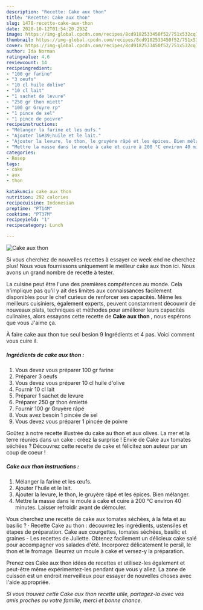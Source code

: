 ```yaml
---
description: "Recette: Cake aux thon"
title: "Recette: Cake aux thon"
slug: 1478-recette-cake-aux-thon
date: 2020-10-12T01:54:20.293Z
image: https://img-global.cpcdn.com/recipes/8cd9182533450f52/751x532cq70/cake-aux-thon-photo-principale-de-la-recette.jpg
thumbnail: https://img-global.cpcdn.com/recipes/8cd9182533450f52/751x532cq70/cake-aux-thon-photo-principale-de-la-recette.jpg
cover: https://img-global.cpcdn.com/recipes/8cd9182533450f52/751x532cq70/cake-aux-thon-photo-principale-de-la-recette.jpg
author: Ida Norman
ratingvalue: 4.6
reviewcount: 14
recipeingredient:
- "100 gr farine"
- "3 oeufs"
- "10 cl huile dolive"
- "10 cl lait"
- "1 sachet de levure"
- "250 gr thon miett"
- "100 gr Gruyre rp"
- "1 pince de sel"
- "1 pince de poivre"
recipeinstructions:
- "Mélanger la farine et les œufs."
- "Ajouter l&#39;huile et le lait."
- "Ajouter la levure, le thon, le gruyère râpé et les épices. Bien mélanger."
- "Mettre la masse dans le moule à cake et cuire à 200 °C environ 40 minutes. Laisser refroidir avant de démouler."
categories:
- Resep
tags:
- cake
- aux
- thon

katakunci: cake aux thon 
nutrition: 292 calories
recipecuisine: Indonesian
preptime: "PT14M"
cooktime: "PT37M"
recipeyield: "1"
recipecategory: Lunch

---
```



![Cake aux thon](https://img-global.cpcdn.com/recipes/8cd9182533450f52/751x532cq70/cake-aux-thon-photo-principale-de-la-recette.jpg)

Si vous cherchez de nouvelles recettes à essayer ce week end ne cherchez plus! Nous vous fournissons uniquement le meilleur cake aux thon ici. Nous avons un grand nombre de recette à tester.

La cuisine peut être l'une des premières compétences au monde. Cela n'implique pas qu'il y ait des limites aux connaissances facilement disponibles pour le chef curieux de renforcer ses capacités. Même les meilleurs cuisiniers, également experts, peuvent constamment découvrir de nouveaux plats, techniques et méthodes pour améliorer leurs capacités culinaires, alors essayons cette recette de <strong> Cake aux thon </strong>, nous espérons que vous J'aime ça.

<!--inarticleads1-->

À faire cake aux thon tue seul besion 9 Ingrédients et 4 pas. Voici comment vous cuire il.

##### Ingrédients de cake aux thon :

1. Vous devez vous préparer 100 gr farine
1. Préparer 3 oeufs
1. Vous devez vous préparer 10 cl huile d&#39;olive
1. Fournir 10 cl lait
1. Préparer 1 sachet de levure
1. Préparer 250 gr thon émietté
1. Fournir 100 gr Gruyère râpé
1. Vous avez besoin 1 pincée de sel
1. Vous devez vous préparer 1 pincée de poivre


Goûtez à notre recette illustrée du cake au thon et aux olives. La mer et la terre réunies dans un cake : créez la surprise ! Envie de Cake aux tomates séchées ? Découvrez cette recette de cake et félicitez son auteur par un coup de coeur ! 

<!--inarticleads2-->

##### Cake aux thon instructions :

1. Mélanger la farine et les œufs.
1. Ajouter l&#39;huile et le lait.
1. Ajouter la levure, le thon, le gruyère râpé et les épices. Bien mélanger.
1. Mettre la masse dans le moule à cake et cuire à 200 °C environ 40 minutes. Laisser refroidir avant de démouler.


Vous cherchez une recette de cake aux tomates séchées, à la feta et au basilic ? · Recette Cake au thon : découvrez les ingrédients, ustensiles et étapes de préparation. Cake aux courgettes, tomates séchées, basilic et graines - Les recettes de Juliette. Obtenez facilement un délicieux cake salé pour accompagner vos salades d&#39;été. Incorporez délicatement le persil, le thon et le fromage. Beurrez un moule à cake et versez-y la préparation. 

<!--inarticleads1-->

<p>
Prenez ces Cake aux thon idées de recettes et utilisez-les également et peut-être même expérimentez-les pendant que vous y allez. La zone de cuisson est un endroit merveilleux pour essayer de nouvelles choses avec l'aide appropriée.
</p>

<p>
<i>Si vous trouvez cette Cake aux thon recette utile, partagez-la avec vos amis proches ou votre famille, merci et bonne chance.</i>
</p>
